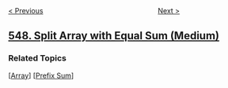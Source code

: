 <!--|This file generated by command(leetcode description); DO NOT EDIT.    |-->
<!--+----------------------------------------------------------------------+-->
<!--|@author    openset <openset.wang@gmail.com>                           |-->
<!--|@link      https://github.com/openset                                 |-->
<!--|@home      https://github.com/openset/leetcode                        |-->
<!--+----------------------------------------------------------------------+-->

[< Previous](../number-of-provinces "Number of Provinces")
　　　　　　　　　　　　　　　　
[Next >](../binary-tree-longest-consecutive-sequence-ii "Binary Tree Longest Consecutive Sequence II")

## [548. Split Array with Equal Sum (Medium)](https://leetcode.com/problems/split-array-with-equal-sum "将数组分割成和相等的子数组")



### Related Topics
  [[Array](../../tag/array/README.md)]
  [[Prefix Sum](../../tag/prefix-sum/README.md)]
